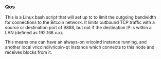 ### Qos ###

This is a Linux bash script that will set up tc to limit the outgoing bandwidth for connections to the Bitcoin network. It limits outbound TCP traffic with a source or destination port of 9888, but not if the destination IP is within a LAN (defined as 192.168.x.x).

This means one can have an always-on vricoind instance running, and another local vricoind/vricoin-qt instance which connects to this node and receives blocks from it.
